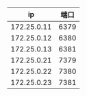   | ip |     端口 | 
  | ------- | ---- |
  |172.25.0.11         |   6379   |
  |  172.25.0.12       |   6380   |
  |   172.25.0.13      |  6381    |
  |     172.25.0.21    |   7379   |
  |      172.25.0.22   |  7380    |
  |      172.25.0.23   |  7381    |